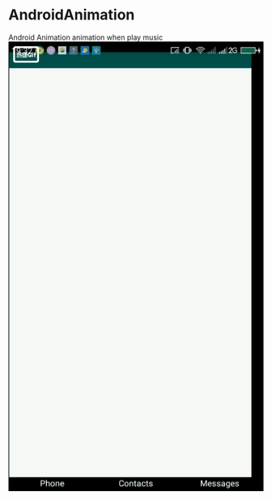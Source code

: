 # AndroidAnimation
Android Animation
animation when play music
![Image text](https://github.com/qacorn/AndroidAnimation/blob/master/music.gif)
